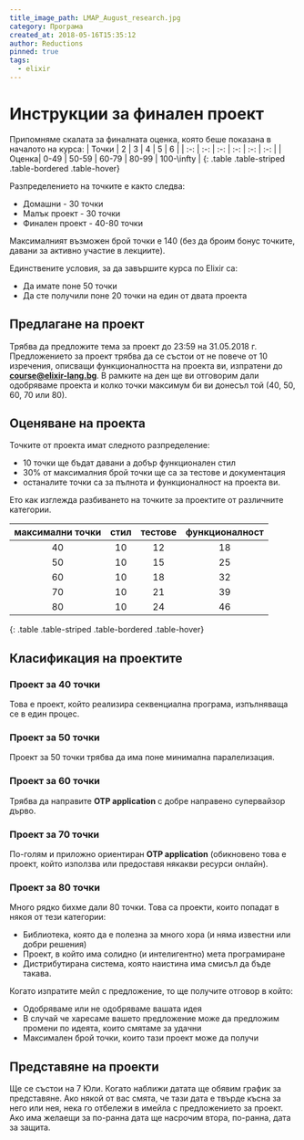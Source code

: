 ```yaml
---
title_image_path: LMAP_August_research.jpg
category: Програма
created_at: 2018-05-16T15:35:12
author: Reductions
pinned: true
tags:
  - elixir
---
```


# Инструкции за финален проект

Припомняме скалата за финалната оценка, която беше показана в началото на курса:
| Точки | 2     | 3     |   4   | 5      | 6       |
|   :-: |   :-: |   :-: |   :-: |    :-: |     :-: |
| Оценка|  0-49 | 50-59 | 60-79 | 80-99  | 100-\infty |
{: .table .table-striped .table-bordered .table-hover}

Разпределението на точките е както следва:

- Домашни        - 30 точки
- Малък проект   - 30 точки
- Финален проект - 40-80 точки

Максималният възможен брой точки е 140 (без да броим бонус точките, давани за активно участие в лекциите).

Единствените условия, за да завършите курса по Elixir са:

- Да имате поне 50 точки
- Да сте получили поне 20 точки на един от двата проекта

## Предлагане на проект

Трябва да предложите тема за проект до 23:59 на 31.05.2018 г. Предложението за проект трябва да се състои от не повече от 10 изречения, описващи функционалността на проекта ви, изпратени до **course@elixir-lang.bg**. В рамките на ден ще ви отговорим дали одобряваме проекта и колко точки максимум би ви донесъл той (40, 50, 60, 70 или 80).

## Оценяване на проекта

Точките от проекта имат следното разпределение:
- 10 точки ще бъдат давани а добър функционален стил
- 30% от максималния брой точки ще са за тестове и документация
- останалите точки са за пълнота и функционалност на проекта ви.

Ето как изглежда разбиването на точките за проектите от различните категории.

| максимални точки | стил | тестове | функционалност |
|              :-: |  :-: |     :-: |            :-: |
|               40 |   10 |      12 |             18 |
|               50 |   10 |      15 |             25 |
|               60 |   10 |      18 |             32 |
|               70 |   10 |      21 |             39 |
|               80 |   10 |      24 |             46 |
{: .table .table-striped .table-bordered .table-hover}

## Класификация на проектите

### Проект за 40 точки

Това е проект, който реализира секвенциална програма, изпълняваща се в един процес.

### Проект за 50 точки

Проект за 50 точки трябва да има поне минимална паралелизация.

### Проект за 60 точки

Трябва да направите **OTP application** с добре направено супервайзор дърво.

### Проект за 70 точки

По-голям и приложно ориентиран **OTP application** (обикновено това е проект, който използва или предоставя някакви ресурси онлайн).

### Проект за 80 точки

Много рядко бихме дали 80 точки. Това са проекти, които попадат в някоя от тези категории:
 - Библиотека, която да е полезна за много хора (и няма известни или добри решения)
 - Проект, в който има солидно (и интелигентно) мета програмиране
 - Дистрибутирана система, която наистина има смисъл да бъде такава.

Когато изпратите мейл с предложение, то ще получите отговор в който:
- Одобряваме или не одобряваме вашата идея
- В случай че харесаме вашето предложение може да предложим промени по идеята, които смятаме за удачни
- Максимален брой точки, които тази проект може да получи

## Представяне на проекти

Ще се състои на 7 Юли. Когато наближи датата ще обявим график за представяне. Ако някой от вас смята, че тази дата е твърде късна за него или нея, нека го отбележи в имейла с предложението за проект. Ако има желаещи за по-ранна дата ще насрочим втора, по-ранна, дата за защита.

